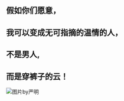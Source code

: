 

## 假如你们愿意，
## 我可以变成无可指摘的温情的人，
## 不是男人,
## 而是穿裤子的云！
![图片by严明](http://www.yanming.im/files/gimgs/3_301.jpg)
